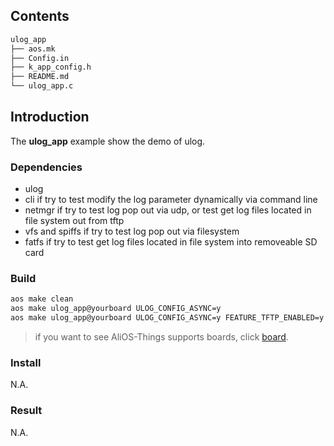 ## Contents

```sh
ulog_app
├── aos.mk
├── Config.in
├── k_app_config.h
├── README.md
└── ulog_app.c
```

## Introduction

The **ulog_app** example show the demo of ulog.

### Dependencies

* ulog
* cli if try to test modify the log parameter dynamically via command line
* netmgr if try to test log pop out via udp, or test get log files located in file system out from tftp
* vfs and spiffs if try to test log pop out via filesystem
* fatfs if try to test get log files located in file system into removeable SD card

### Build

```sh
aos make clean
aos make ulog_app@yourboard ULOG_CONFIG_ASYNC=y
aos make ulog_app@yourboard ULOG_CONFIG_ASYNC=y FEATURE_TFTP_ENABLED=y use_lwip_tftp=1 FEATURE_TFTP_FS=y
```

> if you want to see AliOS-Things supports boards, click [board](../../../board).

### Install

N.A.

### Result
N.A.
